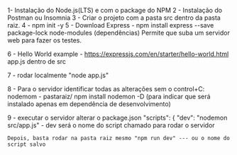 1- Instalação do Node.js(LTS) e com o package do NPM
2 - Instalação do Postman ou Insomnia
3 - Criar o projeto com a pasta src dentro da pasta raiz.
4 - npm init -y
5 - Download Express  - npm install express --save
    package-lock
    node-modules (dependências)
    Permite que suba um servidor web para fazer os testes.

6 - Hello World example - https://expressjs.com/en/starter/hello-world.html
    app.js dentro de src

7 - rodar localmente 
    "node app.js"

8 - Para o servidor identificar todas as alterações sem o control+C:
    nodemom - pastaraiz/ 
    npm install nodemon -D (para indicar que será instalado apenas em dependência de desenvolvimento)

9 - executar o servidor
    alterar o package.json
        "scripts": {
            "dev": "nodemon src/app.js" - dev será o nome do script chamado para rodar o servidor
    
    Depois, basta rodar na pasta raiz mesmo "npm run dev" --- ou o nome do script salvo


        
    
